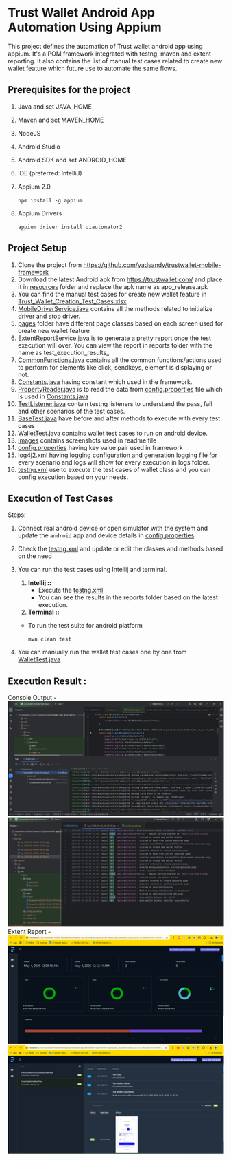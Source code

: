 # Trust Wallet Android App Automation Using Appium

This project defines the automation of Trust wallet android app using appium. It's a POM framework integrated with testng, maven and extent reporting.
It also contains the list of manual test cases related to create new wallet feature which future use to automate the same flows.

## Prerequisites for the project

1. Java and set JAVA_HOME
2. Maven and set MAVEN_HOME
3. NodeJS
4. Android Studio
5. Android SDK and set ANDROID_HOME
6. IDE (preferred: IntelliJ)
7. Appium 2.0

   `npm install -g appium`

8. Appium Drivers

   `appium driver install uiautomator2`

## Project Setup
1. Clone the project from https://github.com/yadsandy/trustwallet-mobile-framework
2. Download the latest Android apk from https://trustwallet.com/ and place it in [resources](src/test/resources) folder
   and replace the apk name as app_release.apk
3. You can find the manual test cases for create new wallet feature in [Trust_Wallet_Creation_Test_Cases.xlsx](src/test/resources/Trust_Wallet_Creation_Test_Cases.xlsx)
4. [MobileDriverService.java](src/main/java/base/MobileDriverService.java) contains all the methods related to initialize driver and stop driver.
5. [pages](src/main/java/pages) folder have different page classes based on each screen used for create new wallet feature
6. [ExtentReportService.java](src/main/java/reporters/ExtentReportService.java) is to generate a pretty report once the test execution will over. You can view the report in reports folder with the name as test_execution_results_<timestamp>
7. [CommonFunctions.java](src/main/java/utils/CommonFunctions.java) contains all the common functions/actions used to perform for elements like click, sendkeys, element is displaying or not.
8. [Constants.java](src/main/java/utils/Constants.java) having constant which used in the framework.
9. [PropertyReader.java](src/main/java/utils/PropertyReader.java) is to read the data from [config.properties](src/test/resources/config.properties) file which is used in [Constants.java](src/main/java/utils/Constants.java)
10. [TestListener.java](src/main/java/utils/TestListener.java) contain testng listeners to understand the pass, fail and other scenarios of the test cases.
11. [BaseTest.java](src/test/java/tests/BaseTest.java) have before and after methods to execute with every test cases
12. [WalletTest.java](src/test/java/tests/WalletTest.java) contains wallet test cases to run on android device.
13. [images](src/test/resources/images) contains screenshots used in readme file
14. [config.properties](src/test/resources/config.properties) having key value pair used in framework
15. [log4j2.xml](src/test/resources/log4j2.xml) having logging configuration and generation logging file for every scenario and logs will show for every execution in logs folder.
16. [testng.xml](src/test/resources/testng.xml) use to execute the test cases of wallet class and you can config execution based on your needs.

## Execution of Test Cases

Steps:

1. Connect real android device or open simulator with the system and update the `android` app and device details
   in [config.properties](src/test/resources/config.properties)
2. Check the [testng.xml](src/test/resources/testng.xml) and update or edit the classes and methods based on the need
3. You can run the test cases using Intellij and terminal.
    1. **Intellij ::**
        - Execute the [testng.xml](src/test/resources/testng.xml)
        - You can see the results in the reports folder based on the latest execution.
    2. **Terminal ::**

    * To run the test suite for android platform

      `mvn clean test`

4. You can manually run the wallet test cases one by one from [WalletTest.java](src/test/java/tests/WalletTest.java)

## Execution Result :

Console Output -
![Screenshot 2025-05-04 001240.png](src/test/resources/images/Screenshot%202025-05-04%20001240.png)
![Screenshot 2025-05-04 005952.png](src/test/resources/images/Screenshot%202025-05-04%20005952.png)
Extent Report -
![Screenshot 2025-05-04 001307.png](src/test/resources/images/Screenshot%202025-05-04%20001307.png)
![Screenshot 2025-05-04 001328.png](src/test/resources/images/Screenshot%202025-05-04%20001328.png)